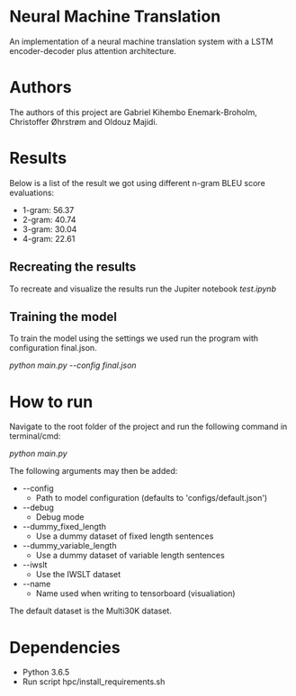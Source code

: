 # Neural Machine Translation
An implementation of a neural machine translation system with a LSTM encoder-decoder plus attention architecture.

# Authors
The authors of this project are Gabriel Kihembo Enemark-Broholm, Christoffer Øhrstrøm and Oldouz Majidi.

# Results
Below is a list of the result we got using different n-gram BLEU score evaluations:
* 1-gram: 56.37
* 2-gram: 40.74
* 3-gram: 30.04
* 4-gram: 22.61

## Recreating the results
To recreate and visualize the results run the Jupiter notebook *test.ipynb*

## Training the model
To train the model using the settings we used run the program with configuration final.json.

*python main.py --config final.json*

# How to run
Navigate to the root folder of the project and run the following command in terminal/cmd:

*python main.py*

The following arguments may then be added:

* --config
  + Path to model configuration (defaults to 'configs/default.json')
* --debug
  + Debug mode
* --dummy_fixed_length
  + Use a dummy dataset of fixed length sentences
* --dummy_variable_length
  + Use a dummy dataset of variable length sentences
* --iwslt
  + Use the IWSLT dataset
* --name
  + Name used when writing to tensorboard (visualiation)

The default dataset is the Multi30K dataset.


# Dependencies
* Python 3.6.5
* Run script hpc/install_requirements.sh
